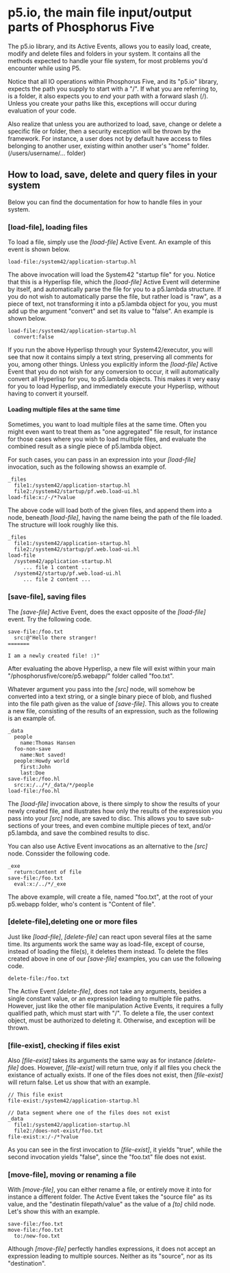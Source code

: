 p5.io, the main file input/output parts of Phosphorus Five
========

The p5.io library, and its Active Events, allows you to easily load, create, modify and delete files and folders in your system.
It contains all the methods expected to handle your file system, for most problems you'd encounter while using P5.

Notice that all IO operations within Phosphorus Five, and its "p5.io" library, expects the path you supply to start with a "/". If
what you are referring to, is a folder, it also expects you to _end_ your path with a forward slash (/). Unless you create your paths
like this, exceptions will occur during evaluation of your code.

Also realize that unless you are authorized to load, save, change or delete a specific file or folder, then a security exception will
be thrown by the framework. For instance, a user does not by default have access to files belonging to another user, existing within
another user's "home" folder. (/users/username/... folder)

## How to load, save, delete and query files in your system

Below you can find the documentation for how to handle files in your system.

### [load-file], loading files

To load a file, simply use the *[load-file]* Active Event. An example of this event is shown below.

```
load-file:/system42/application-startup.hl
```

The above invocation will load the System42 "startup file" for you. Notice that this is a Hyperlisp file, which the *[load-file]* Active
Event will determine by itself, and automatically parse the file for you to a p5.lambda structure. If you do not wish to automatically
parse the file, but rather load is "raw", as a piece of text, not transforming it into a p5.lambda object for you, you must add up the
argument "convert" and set its value to "false". An example is shown below.

```
load-file:/system42/application-startup.hl
  convert:false
```

If you run the above Hyperlisp through your System42/executor, you will see that now it contains simply a text string, preserving all comments
for you, among other things. Unless you explicitly inform the *[load-file]* Active Event that you do not wish for any conversion to occur,
it will automatically convert all Hyperlisp for you, to p5.lambda objects. This makes it very easy for you to load Hyperlisp, and immediately 
execute your Hyperlisp, without having to convert it yourself.

#### Loading multiple files at the same time

Sometimes, you want to load multiple files at the same time. Often you might even want to treat them as "one aggregated" file result, 
for instance for those cases where you wish to load multiple files, and evaluate the combined result as a single piece of p5.lambda object.

For such cases, you can pass in an expression into  your *[load-file]* invocation, such as the following showss an example of.

```
_files
  file1:/system42/application-startup.hl
  file2:/system42/startup/pf.web.load-ui.hl
load-file:x:/-/*?value
```

The above code will load both of the given files, and append them into a node, beneath *[load-file]*, having the name being the path of
the file loaded. The structure will look roughly like this.

```
_files
  file1:/system42/application-startup.hl
  file2:/system42/startup/pf.web.load-ui.hl
load-file
  /system42/application-startup.hl
     ... file 1 content ...
  /system42/startup/pf.web.load-ui.hl
     ... file 2 content ...
```

### [save-file], saving files

The *[save-file]* Active Event, does the exact opposite of the *[load-file]* event. Try the following code.

```
save-file:/foo.txt
  src:@"Hello there stranger!
=======

I am a newly created file! :)"
```

After evaluating the above Hyperlisp, a new file will exist within your main "/phosphorusfive/core/p5.webapp/" folder called "foo.txt".

Whatever argument you pass into the *[src]* node, will somehow be converted into a text string, or a single binary piece of blob, and
flushed into the file path given as the value of *[save-file]*. This allows you to create a new file, consisting of the results of an 
expression, such as the following is an example of.

```
_data
  people
    name:Thomas Hansen
  foo-non-save
    name:Not saved!
  people:Howdy world
    first:John
    last:Doe
save-file:/foo.hl
  src:x:/../*/_data/*/people
load-file:/foo.hl
```

The *[load-file]* invocation above, is there simply to show the results of your newly created file, and illustrates how only the results of
the expression you pass into your *[src]* node, are saved to disc. This allows you to save sub-sections of your trees, and even combine
multiple pieces of text, and/or p5.lambda, and save the combined results to disc.

You can also use Active Event invocations as an alternative to the *[src]* node. Conssider the following code.

```
_exe
  return:Content of file
save-file:/foo.txt
  eval:x:/../*/_exe
```

The above example, will create a file, named "foo.txt", at the root of your p5.webapp folder, who's content is "Content of file".

### [delete-file],deleting one or more files

Just like *[load-file]*, *[delete-file]* can react upon several files at the same time. Its arguments work the same way as load-file, except of
course, instead of loading the file(s), it deletes them instead. To delete the files created above in one of our *[save-file]* examples, you
can use the following code.

```
delete-file:/foo.txt
```

The Active Event *[delete-file]*, does not take any arguments, besides a single constant value, or an expression leading to multiple file paths.
However, just like the other file manipulation Active Events, it requires a fully qualified path, which must start with "/". To delete a file,
the user context object, must be authorized to deleting it. Otherwise, and exception will be thrown.

### [file-exist], checking if files exist

Also *[file-exist]* takes its arguments the same way as for instance *[delete-file]* does. However, *[file-exist]* will return true, only if 
all files you check the existance of actually exists. If one of the files does not exist, then *[file-exist]* will return false. Let us show
that with an example.

```
// This file exist
file-exist:/system42/application-startup.hl

// Data segment where one of the files does not exist
_data
  file1:/system42/application-startup.hl
  file2:/does-not-exist/foo.txt
file-exist:x:/-/*?value
```

As you can see in the first invocation to *[file-exist]*, it yields "true", while the second invocation yields "false", since the "foo.txt"
file does not exist.

### [move-file], moving or renaming a file

With *[move-file]*, you can either rename a file, or entirely move it into for instance a different folder. The Active Event takes the 
"source file" as its value, and the "destinatin filepath/value" as the value of a *[to]* child node. Let's show this with an example.

```
save-file:/foo.txt
move-file:/foo.txt
  to:/new-foo.txt
```

Although *[move-file]* perfectly handles expressions, it does not accept an expression leading to multiple sources. Neither as its "source",
nor as its "destination".


